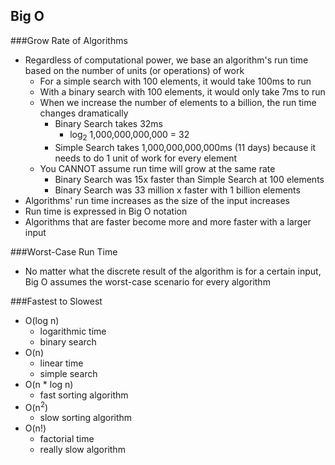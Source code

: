 ## Big O

###Grow Rate of Algorithms
* Regardless of computational power, we base an algorithm's run time based on the number of units (or operations) of work
  * For a simple search with 100 elements, it would take 100ms to run
  * With a binary search with 100 elements, it would only take 7ms to run
  * When we increase the number of elements to a billion, the run time changes dramatically
    * Binary Search takes 32ms
      * log<sub>2</sub> 1,000,000,000,000 = 32
    * Simple Search takes 1,000,000,000,000ms (11 days) because it needs to do 1 unit of work for every element
  * You CANNOT assume run time will grow at the same rate
    * Binary Search was 15x faster than Simple Search at 100 elements
    * Binary Search was 33 million x faster with 1 billion elements
* Algorithms' run time increases as the size of the input increases
* Run time is expressed in Big O notation
* Algorithms that are faster become more and more faster with a larger input

###Worst-Case Run Time
* No matter what the discrete result of the algorithm is for a certain input, Big O assumes the worst-case scenario for every algorithm

###Fastest to Slowest
* O(log n)
  * logarithmic time
  * binary search
* O(n)
  * linear time
  * simple search
* O(n * log n)
  * fast sorting algorithm
* O(n<sup>2</sup>)
  * slow sorting algorithm
* O(n!)
  * factorial time
  * really slow algorithm
